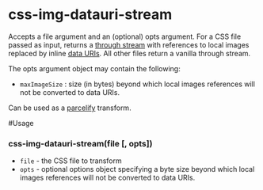 css-img-datauri-stream
======================

Accepts a file argument and an (optional) opts argument. For a CSS file passed as input, returns a [through stream](https://github.com/dominictarr/through) with references to local images replaced by inline [data URIs](http://css-tricks.com/data-uris/). All other files return a vanilla through stream.

The opts argument object may contain the following:
* `maxImageSize` : size (in bytes) beyond which local images references will not be converted to data URIs.

Can be used as a [parcelify](https://github.com/rotundasoftware/parcelify) transform.

#Usage
### css-img-datauri-stream(file [, opts])
* `file` - the CSS file to transform
* `opts` - optional options object specifying a byte size beyond which local images references will not be converted to data URIs.
